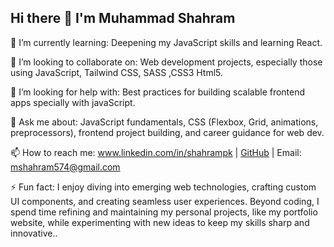 ## Hi there 👋 I'm Muhammad Shahram 

<!--
**shahrampk/shahrampk** is a ✨ _special_ ✨ repository because its `README.md` (this file) appears on your GitHub profile.
Here are some ideas to get you started:
-->

🌱 I’m currently learning: Deepening my JavaScript skills and learning React.

👯 I’m looking to collaborate on: Web development projects, especially those using JavaScript, Tailwind CSS, SASS ,CSS3 Html5.

🤔 I’m looking for help with: Best practices for building scalable frontend apps specially with javaScript.

💬 Ask me about: JavaScript fundamentals, CSS (Flexbox, Grid, animations, preprocessors), frontend project building, and career guidance for web dev.

📫 How to reach me: www.linkedin.com/in/shahrampk
 | [GitHub](https://github.com/shahrampk)
 | Email: mshahram574@gmail.com

⚡ Fun fact: I enjoy diving into emerging web technologies, crafting custom UI components, and creating seamless user experiences. Beyond coding, I spend time refining and maintaining my personal projects, like my portfolio website, while experimenting with new ideas to keep my skills sharp and innovative..

